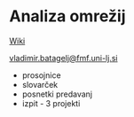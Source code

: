# Analiza omrežij

[Wiki](http://vladowiki.fmf.uni-lj.si/doku.php?id=pajek:ev:pd:p24)

vladimir.batagelj@fmf.uni-lj.si

- prosojnice
- slovarček
- posnetki predavanj
- izpit - 3 projekti
